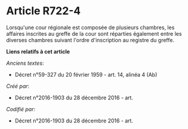 # Article R722-4

Lorsqu'une cour régionale est composée de plusieurs chambres, les affaires inscrites au greffe de la cour sont réparties
également entre les diverses chambres suivant l'ordre d'inscription au registre du greffe.

**Liens relatifs à cet article**

_Anciens textes_:

  - Décret n°59-327 du 20 février 1959 - art. 14, alinéa 4 (Ab)

_Créé par_:

  - Décret n°2016-1903 du 28 décembre 2016 - art.

_Codifié par_:

  - Décret n°2016-1903 du 28 décembre 2016 - art.
